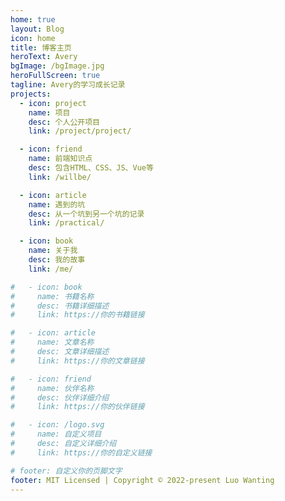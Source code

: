 ```yaml
---
home: true
layout: Blog
icon: home
title: 博客主页
heroText: Avery
bgImage: /bgImage.jpg
heroFullScreen: true
tagline: Avery的学习成长记录
projects:
  - icon: project
    name: 项目
    desc: 个人公开项目
    link: /project/project/

  - icon: friend
    name: 前端知识点
    desc: 包含HTML、CSS、JS、Vue等
    link: /willbe/

  - icon: article
    name: 遇到的坑
    desc: 从一个坑到另一个坑的记录
    link: /practical/

  - icon: book
    name: 关于我
    desc: 我的故事
    link: /me/

#   - icon: book
#     name: 书籍名称
#     desc: 书籍详细描述
#     link: https://你的书籍链接

#   - icon: article
#     name: 文章名称
#     desc: 文章详细描述
#     link: https://你的文章链接

#   - icon: friend
#     name: 伙伴名称
#     desc: 伙伴详细介绍
#     link: https://你的伙伴链接

#   - icon: /logo.svg
#     name: 自定义项目
#     desc: 自定义详细介绍
#     link: https://你的自定义链接

# footer: 自定义你的页脚文字
footer: MIT Licensed | Copyright © 2022-present Luo Wanting
---
```



